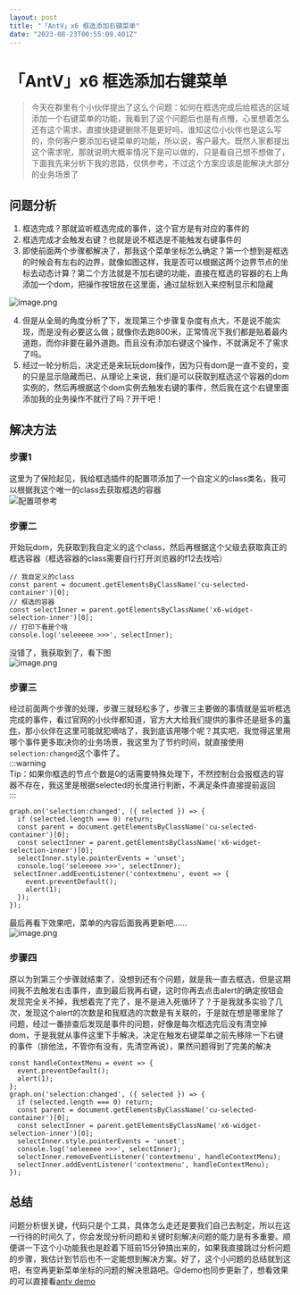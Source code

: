 ```yaml
---
layout: post
title: "「AntV」x6 框选添加右键菜单"
date: "2023-08-23T00:55:09.401Z"
---
```

「AntV」x6 框选添加右键菜单
=================

> 今天在群里有个小伙伴提出了这么个问题：如何在框选完成后给框选的区域添加一个右键菜单的功能，我看到了这个问题后也是有点懵，心里想着怎么还有这个需求，直接快捷键删除不是更好吗，谁知这位小伙伴也是这么写的，奈何客户要添加右键菜单的功能，所以说，客户最大。既然人家都提出这个需求呢，那就说明大概率情况下是可以做的，只是看自己想不想做了，下面我先来分析下我的思路，仅供参考，不过这个方案应该是能解决大部分的业务场景了

问题分析
----

1.  框选完成？那就监听框选完成的事件，这个官方是有对应的事件的
2.  框选完成才会触发右键？也就是说不框选是不能触发右键事件的
3.  即使前面两个步骤都解决了，那我这个菜单坐标怎么确定？第一个想到是框选的时候会有左右的边界，就像如图这样，我是否可以根据这两个边界节点的坐标去动态计算？第二个方法就是不加右键的功能，直接在框选的容器的右上角添加一个dom，把操作按钮放在这里面，通过鼠标划入来控制显示和隐藏

![image.png](https://p3-juejin.byteimg.com/tos-cn-i-k3u1fbpfcp/de56ba3d58ab4f1faf8c46394bb49172~tplv-k3u1fbpfcp-zoom-1.image)

4.  但是从全局的角度分析了下，发现第三个步骤复杂度有点大，不是说不能实现，而是没有必要这么做；就像你去跑800米，正常情况下我们都是贴着最内道跑，而你非要在最外道跑。而且没有添加右键这个操作，不就满足不了需求了吗。
5.  经过一轮分析后，决定还是来玩玩dom操作，因为只有dom是一直不变的，变的只是显示隐藏而已，从理论上来说，我们是可以获取到框选这个容器的dom实例的，然后再根据这个dom实例去触发右键的事件，然后我在这个右键里面添加我的业务操作不就行了吗？开干吧！

解决方法
----

### 步骤1

这里为了保险起见，我给框选插件的配置项添加了一个自定义的class类名，我可以根据我这个唯一的class去获取框选的容器  
![配置项参考](https://p3-juejin.byteimg.com/tos-cn-i-k3u1fbpfcp/c4715e747f034fafb679922d9dd6429b~tplv-k3u1fbpfcp-zoom-1.image "配置项参考")

### 步骤二

开始玩dom，先获取到我自定义的这个class，然后再根据这个父级去获取真正的框选容器（框选容器的class需要自行打开浏览器的f12去找哈）

    // 我自定义的class
    const parent = document.getElementsByClassName('cu-selected-container')[0];
    // 框选的容器
    const selectInner = parent.getElementsByClassName('x6-widget-selection-inner')[0];
    // 打印下看是个啥
    console.log('seleeeee >>>', selectInner);
    

没错了，我获取到了，看下图  
![image.png](https://p3-juejin.byteimg.com/tos-cn-i-k3u1fbpfcp/cd9840c85b2e4b438d38a56bb1176edf~tplv-k3u1fbpfcp-zoom-1.image)

### 步骤三

经过前面两个步骤的处理，步骤三就轻松多了，步骤三主要做的事情就是监听框选完成的事件，看过官网的小伙伴都知道，官方大大给我们提供的事件还是挺多的[事件](https://x6.antv.antgroup.com/tutorial/plugins/selection#%E9%85%8D%E7%BD%AE)，那小伙伴在这里可能就犯嘀咕了，我到底该用哪个呢？其实吧，我觉得这里用哪个事件更多取决你的业务场景，我这里为了节约时间，就直接使用`selection:changed`这个事件了。  
:::warning  
Tip：如果你框选的节点个数是0的话需要特殊处理下，不然控制台会报框选的容器不存在，我这里是根据selected的长度进行判断，不满足条件直接提前返回  
:::

    graph.on('selection:changed', ({ selected }) => {
      if (selected.length === 0) return;
      const parent = document.getElementsByClassName('cu-selected-container')[0];
      const selectInner = parent.getElementsByClassName('x6-widget-selection-inner')[0];
      selectInner.style.pointerEvents = 'unset';
      console.log('seleeeee >>>', selectInner);
     selectInner.addEventListener('contextmenu', event => {
        event.preventDefault();
        alert(1);
      });
    });
    

最后再看下效果吧，菜单的内容后面我再更新吧……  
![image.png](https://p3-juejin.byteimg.com/tos-cn-i-k3u1fbpfcp/ae830b76989941a5aa9910818207ea30~tplv-k3u1fbpfcp-zoom-1.image)

### 步骤四

原以为到第三个步骤就结束了，没想到还有个问题，就是我一直去框选，但是这期间我不去触发右击事件，直到最后我再右键，这时你再去点击alert的确定按钮会发现完全关不掉，我想着完了完了，是不是进入死循环了？于是我就多实验了几次，发现这个alert的次数是和我框选的次数是有关联的，于是就在想是哪里除了问题，经过一番排查后发现是事件的问题，好像是每次框选完后没有清空掉dom，于是我就从事件这里下手解决，决定在触发右键菜单之前先移除一下右键的事件（排他法，不管你有没有，先清空再说），果然问题得到了完美的解决

    
    const handleContextMenu = event => {
      event.preventDefault();
      alert(1);
    };
    graph.on('selection:changed', ({ selected }) => {
      if (selected.length === 0) return;
      const parent = document.getElementsByClassName('cu-selected-container')[0];
      const selectInner = parent.getElementsByClassName('x6-widget-selection-inner')[0];
      selectInner.style.pointerEvents = 'unset';
      console.log('seleeeee >>>', selectInner);
      selectInner.removeEventListener('contextmenu', handleContextMenu);
      selectInner.addEventListener('contextmenu', handleContextMenu);
    });
    

总结
--

问题分析很关键，代码只是个工具，具体怎么走还是要我们自己去制定，所以在这一行待的时间久了，你会发现分析问题和关键时刻解决问题的能力是有多重要。顺便讲一下这个小功能我也是趁着下班前15分钟搞出来的，如果我直接跳过分析问题的步骤，我估计到节后也不一定能想到解决方案。好了，这个小问题的总结就到这吧，有空再更新菜单坐标的问题的解决思路吧。😜demo也同步更新了，想看效果的可以直接看[antv demo](https://sxdpanda.gitee.io/antv-admin/#/antv/demo)